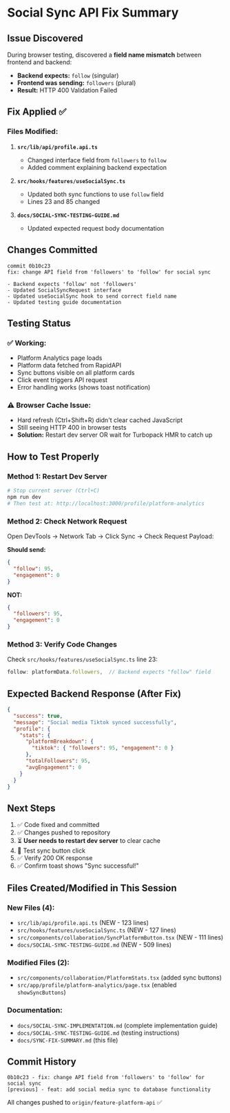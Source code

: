 # Social Sync API Fix Summary

## Issue Discovered

During browser testing, discovered a **field name mismatch** between frontend and backend:

- **Backend expects:** `follow` (singular)
- **Frontend was sending:** `followers` (plural)
- **Result:** HTTP 400 Validation Failed

## Fix Applied ✅

### Files Modified:

1. **`src/lib/api/profile.api.ts`**
   - Changed interface field from `followers` to `follow`
   - Added comment explaining backend expectation

2. **`src/hooks/features/useSocialSync.ts`**
   - Updated both sync functions to use `follow` field
   - Lines 23 and 85 changed

3. **`docs/SOCIAL-SYNC-TESTING-GUIDE.md`**
   - Updated expected request body documentation

## Changes Committed

```
commit 0b10c23
fix: change API field from 'followers' to 'follow' for social sync

- Backend expects 'follow' not 'followers'
- Updated SocialSyncRequest interface
- Updated useSocialSync hook to send correct field name
- Updated testing guide documentation
```

## Testing Status

### ✅ Working:
- Platform Analytics page loads
- Platform data fetched from RapidAPI
- Sync buttons visible on all platform cards
- Click event triggers API request
- Error handling works (shows toast notification)

### ⚠️ Browser Cache Issue:
- Hard refresh (Ctrl+Shift+R) didn't clear cached JavaScript
- Still seeing HTTP 400 in browser tests
- **Solution:** Restart dev server OR wait for Turbopack HMR to catch up

## How to Test Properly

### Method 1: Restart Dev Server
```bash
# Stop current server (Ctrl+C)
npm run dev
# Then test at: http://localhost:3000/profile/platform-analytics
```

### Method 2: Check Network Request
Open DevTools → Network Tab → Click Sync → Check Request Payload:

**Should send:**
```json
{
  "follow": 95,
  "engagement": 0
}
```

**NOT:**
```json
{
  "followers": 95,
  "engagement": 0
}
```

### Method 3: Verify Code Changes
Check `src/hooks/features/useSocialSync.ts` line 23:
```typescript
follow: platformData.followers,  // Backend expects "follow" field
```

## Expected Backend Response (After Fix)

```json
{
  "success": true,
  "message": "Social media Tiktok synced successfully",
  "profile": {
    "stats": {
      "platformBreakdown": {
        "tiktok": { "followers": 95, "engagement": 0 }
      },
      "totalFollowers": 95,
      "avgEngagement": 0
    }
  }
}
```

## Next Steps

1. ✅ Code fixed and committed
2. ✅ Changes pushed to repository
3. ⏳ **User needs to restart dev server** to clear cache
4. 🧪 Test sync button click
5. ✅ Verify 200 OK response
6. ✅ Confirm toast shows "Sync successful!"

## Files Created/Modified in This Session

### New Files (4):
- `src/lib/api/profile.api.ts` (NEW - 123 lines)
- `src/hooks/features/useSocialSync.ts` (NEW - 127 lines)
- `src/components/collaboration/SyncPlatformButton.tsx` (NEW - 111 lines)
- `docs/SOCIAL-SYNC-TESTING-GUIDE.md` (NEW - 509 lines)

### Modified Files (2):
- `src/components/collaboration/PlatformStats.tsx` (added sync buttons)
- `src/app/profile/platform-analytics/page.tsx` (enabled `showSyncButtons`)

### Documentation:
- `docs/SOCIAL-SYNC-IMPLEMENTATION.md` (complete implementation guide)
- `docs/SOCIAL-SYNC-TESTING-GUIDE.md` (testing instructions)
- `docs/SYNC-FIX-SUMMARY.md` (this file)

## Commit History

```
0b10c23 - fix: change API field from 'followers' to 'follow' for social sync
[previous] - feat: add social media sync to database functionality
```

All changes pushed to `origin/feature-platform-api` ✅


